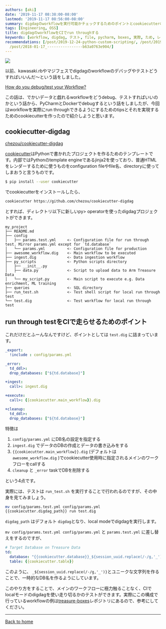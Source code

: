 ```yaml
---
authors: [aki]
date: '2019-11-17 08:38:00-08:00'
lastmod: '2019-11-17 08:56:00-08:00'
summary: digdagのworkflowを実行可能かチェックするためのポイントとcookiecutterの紹介
tags: [Engineering, OSS]
title: digdagのworkflowをCIでrun throughする
keywords: [workflow, digdag, テスト, file, pycharm, boxes, 実際, ため, レンダー, デバッグ]
recommendations: [/post/2019-12-24-python-custom-scripting/, /post/2019-11-16-tdworkflow/,
  /post/2018-01-17_----------------b63a0763e904/]
---
```


![](https://images.unsplash.com/photo-1534644107580-3a4dbd494a95?ixlib=rb-1.2.1&q=85&fm=jpg&crop=entropy&cs=srgb)

以前、kawasaki.rbやマジフェスでdigdagのworkflowのデバッグやテストどうすればいいんだ〜という話をしました。

[How do you debug/test your Workflow?](https://docs.google.com/presentation/d/1hvF29KsE3WmIfoC98EONJjZKovqUFYlHNIKOSZIX_GU/edit?usp=drivesdk)

この話は、でかいデータと戯れるworkflowをどうdebug、テストすればいいのかという話から、PyCharmとDockerでdebugするという話をしましたが、今回はworkflowを実際にrun throughできるようにするためのtipsとそれを実現するためのcookiecutterを作ったので紹介しようと思います。

## cookiecutter-digdag

[chezou/cookiecutter-digdag](https://github.com/chezou/cookiecutter-digdag)

[cookiecutter](http://cookiecutter.readthedocs.org/en/latest/installation.html)はPythonで書かれたプロジェクトを作るためのテンプレートです。内部ではPythonのtemplate engineであるjinja2を使っており、普通HTMLをレンダーするために使うものをconfiguration fileやfile名、directoryに使ってしまおうと言うものです。

```bash
$ pip install --user cookiecutter
```

でcookiecutterをインストールしたら、

```bash
cookiecutter https://github.com/chezou/cookiecutter-digdag
```

とすれば、ディレクトリ以下に新しいpy> operatorを使ったdigdagプロジェクトができます。

```
my_project
├── README.md
├── config
│   ├── params.test.yml     <- Configuration file for run through test. Mirror params.yml except for `td.database`
│   └── params.yml          <- Configuration file for production
├── awesome_workflow.dig    <- Main workflow to be executed
├── ingest.dig              <- Data ingestion workflow
├── py_scripts              <- Python scripts directory
│   ├── __init__.py
│   ├── data.py             <- Script to upload data to Arm Treasure Data
│   └── my_script.py        <- Main script to execute e.g. Data enrichment, ML training
├── queries                 <- SQL directory
├── run_test.sh             <- Test shell script for local run through test
└── test.dig                <- Test workflow for local run through test
```

## run through testをCIで走らせるためのポイント

これだけだとふーんなんですけど、ポイントとしては `test.dig` に詰まっています。

```yaml
_export:
  !include : config/params.yml

_error:
  td_ddl>:
  drop_databases: ["${td.database}"]

+ingest:
  call>: ingest.dig

+execute:
  call>: {{cookiecutter.main_workflow}}.dig

+cleanup:
  td_ddl>:
  drop_databases: ["${td.database}"]
```

特徴は

1.  `config/params.yml` にDB名の設定を指定する
2.  `ingest.dig` でデータのDBの作成とデータの書き込みをする
3.  `{{cookiecutter.main_workflow}}.dig` (デフォルトは `awesome_workflow.dig` )でcookiecutter使用時に指定されるメインのワークフローをcallする
4. `cleanup` と `_error` taskでDBを削除する

という4点です。

実際には、テストは `run_test.sh` を実行することで行われるのですが、その中身を見てみましょう。

```bash
mv config/params.test.yml config/params.yml
{{cookiecutter.digdag_path}} run test.dig
```

`digdag_path` はデフォルト `digdag`となり、local modeでdigdagを実行します。

`mv config/params.test.yml config/params.yml` と `params.test.yml` に差し替えをするのですが、

```yaml
# Target Database on Treasure Data
td:
  database: "{{cookiecutter.database}}_${session_uuid.replace(/-/g,'_')}"
  table: {{cookiecutter.table}}
```

このように、 `_${session_uuid.replace(/-/g,'_')}`とユニークな文字列を作ることで、一時的なDB名を作るようにしています。

このやり方をすることで、メインのワークフローに極力触ることなく、CIでlocalモードのdigdagを使い走り切るかのテストができます。実際にこの構成で行っているworkflowの例は[treasure-boxes](https://github.com/treasure-data/treasure-boxes)レポジトリにあるので、参考にしてください。

---

[Back to home](https://memo.chezo.uno/)